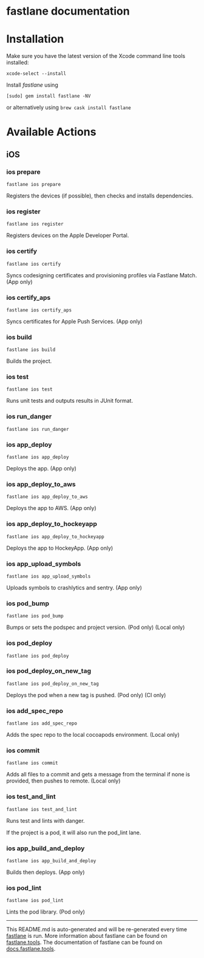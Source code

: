 fastlane documentation
================
# Installation

Make sure you have the latest version of the Xcode command line tools installed:

```
xcode-select --install
```

Install _fastlane_ using
```
[sudo] gem install fastlane -NV
```
or alternatively using `brew cask install fastlane`

# Available Actions
## iOS
### ios prepare
```
fastlane ios prepare
```
Registers the devices (if possible), then checks and installs dependencies.
### ios register
```
fastlane ios register
```
Registers devices on the Apple Developer Portal.
### ios certify
```
fastlane ios certify
```
Syncs codesigning certificates and provisioning profiles via Fastlane Match. (App only)
### ios certify_aps
```
fastlane ios certify_aps
```
Syncs certificates for Apple Push Services. (App only)
### ios build
```
fastlane ios build
```
Builds the project.
### ios test
```
fastlane ios test
```
Runs unit tests and outputs results in JUnit format.
### ios run_danger
```
fastlane ios run_danger
```

### ios app_deploy
```
fastlane ios app_deploy
```
Deploys the app. (App only)
### ios app_deploy_to_aws
```
fastlane ios app_deploy_to_aws
```
Deploys the app to AWS. (App only)
### ios app_deploy_to_hockeyapp
```
fastlane ios app_deploy_to_hockeyapp
```
Deploys the app to HockeyApp. (App only)
### ios app_upload_symbols
```
fastlane ios app_upload_symbols
```
Uploads symbols to crashlytics and sentry. (App only)
### ios pod_bump
```
fastlane ios pod_bump
```
Bumps or sets the podspec and project version. (Pod only) (Local only)
### ios pod_deploy
```
fastlane ios pod_deploy
```

### ios pod_deploy_on_new_tag
```
fastlane ios pod_deploy_on_new_tag
```
Deploys the pod when a new tag is pushed. (Pod only) (CI only)
### ios add_spec_repo
```
fastlane ios add_spec_repo
```
Adds the spec repo to the local cocoapods environment. (Local only)
### ios commit
```
fastlane ios commit
```
Adds all files to a commit and gets a message from the terminal if none is provided, then pushes to remote. (Local only)
### ios test_and_lint
```
fastlane ios test_and_lint
```
Runs test and lints with danger.

If the project is a pod, it will also run the pod_lint lane.
### ios app_build_and_deploy
```
fastlane ios app_build_and_deploy
```
Builds then deploys. (App only)
### ios pod_lint
```
fastlane ios pod_lint
```
Lints the pod library. (Pod only)

----

This README.md is auto-generated and will be re-generated every time [fastlane](https://fastlane.tools) is run.
More information about fastlane can be found on [fastlane.tools](https://fastlane.tools).
The documentation of fastlane can be found on [docs.fastlane.tools](https://docs.fastlane.tools).
